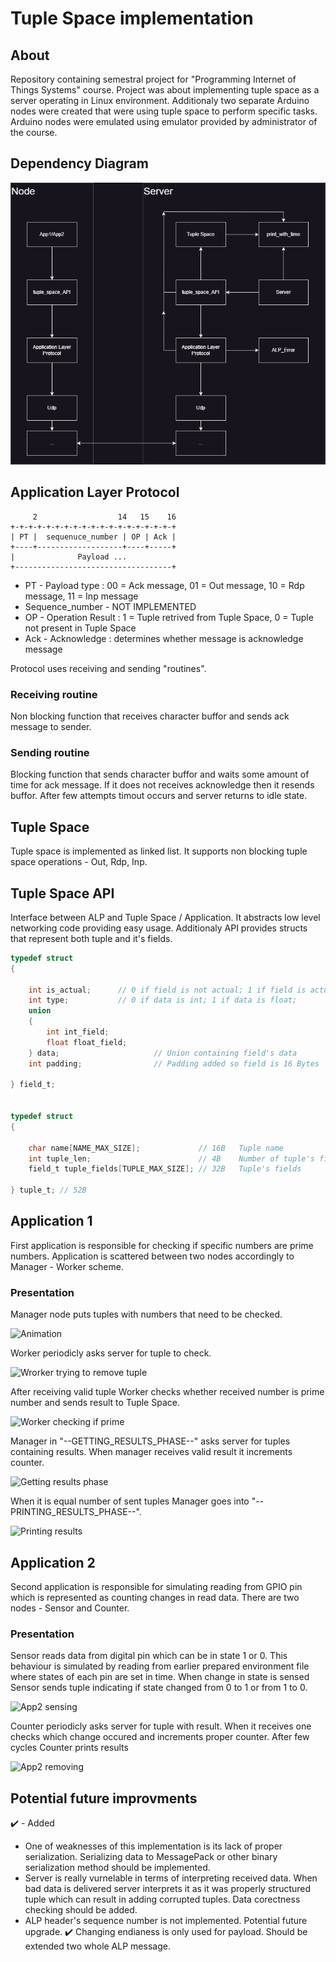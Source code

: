 # Tuple Space implementation

## About
Repository containing semestral project for "Programming Internet of Things Systems" course.
Project was about implementing tuple space as a server operating in Linux environment. Additionaly two separate Arduino nodes were created that were using tuple space to perform specific tasks. Arduino nodes were emulated using emulator provided by administrator of the course.

## Dependency Diagram 

![Dependency_Diagram](Tuple_Space_implementation.png)


## Application Layer Protocol
         2                  14   15    16
    +-+-+-+-+-+-+-+-+-+-+-+-+-+-+-+-+-+-+
    | PT |  sequenuce_number | OP | Ack |
    +----+-------------------+----+-----+
    |              Payload ...              
    +-----------------------------------+
    

- PT - Payload type : 00 = Ack message, 01 = Out message, 10 = Rdp message, 11 = Inp message
- Sequence_number - NOT IMPLEMENTED
- OP - Operation Result : 1 = Tuple retrived from Tuple Space, 0 = Tuple not present in Tuple Space 
- Ack - Acknowledge : determines whether message is acknowledge message

Protocol uses receiving and sending "routines". 
### Receiving routine
Non blocking function that receives character buffor and sends ack message to sender.

### Sending routine
Blocking function that sends character buffor and waits some amount of time for ack message. If it does not receives acknowledge then it resends buffor. After few attempts timout occurs and server returns to idle state.


## Tuple Space
Tuple space is implemented as linked list. It supports non blocking tuple space operations - Out, Rdp, Inp.

## Tuple Space API
Interface between ALP and Tuple Space / Application. It abstracts low level networking code providing easy usage.
Additionaly API provides structs that represent both tuple and it's fields.
```c
typedef struct
{

    int is_actual;      // 0 if field is not actual; 1 if field is actual
    int type;           // 0 if data is int; 1 if data is float;
    union
    {
        int int_field;
        float float_field;
    } data;                     // Union containing field's data
    int padding;                // Padding added so field is 16 Bytes

} field_t;  


typedef struct
{

    char name[NAME_MAX_SIZE];             // 16B   Tuple name
    int tuple_len;                        // 4B    Number of tuple's fields
    field_t tuple_fields[TUPLE_MAX_SIZE]; // 32B   Tuple's fields

} tuple_t; // 52B      
```
 
## Application 1
First application is responsible for checking if specific numbers are prime numbers. Application is scattered between two nodes accordingly to Manager - Worker scheme. 

### Presentation
Manager node puts tuples with numbers that need to be checked.

![Animation](https://github.com/Sulik5/psir-project/assets/47953589/f29bc9d5-329d-4b9b-8715-51904bb2e91e)


Worker periodicly asks server for tuple to check.


![Wrorker trying to remove tuple](https://github.com/Sulik5/psir-project/assets/47953589/362537c1-d824-47aa-b7dd-453e1141245e)


After receiving valid tuple Worker checks whether received number is prime number and sends result to Tuple Space.

![Worker checking if prime](https://github.com/Sulik5/psir-project/assets/47953589/11efb094-0223-4fc2-813d-39215687779e)

Manager in "--GETTING_RESULTS_PHASE--" asks server for tuples containing results. When manager receives valid result it increments counter. 

![Getting results phase](https://github.com/Sulik5/psir-project/assets/47953589/8f371010-9724-4962-8e75-c9b91b8a88dd)

When it is equal number of sent tuples Manager goes into "--PRINTING_RESULTS_PHASE--".

![Printing results](https://github.com/Sulik5/psir-project/assets/47953589/35cfda06-b60c-4d22-a701-19d6100c32ad)


## Application 2
Second application is responsible for simulating reading from GPIO pin which is represented as counting changes in read data. There are two nodes - Sensor and Counter.

### Presentation
Sensor reads data from digital pin which can be in state 1 or 0. This behaviour is simulated by reading from earlier prepared environment file where states of each pin are set in time. When change in state is sensed Sensor sends tuple indicating if state changed from 0 to 1 or from 1 to 0.

![App2 sensing](https://github.com/Sulik5/psir-project/assets/47953589/5e7c170d-530f-44d2-8424-297fa087a25f)


Counter periodicly asks server for tuple with result. When it receives one checks which change occured and increments proper counter.
After few cycles Counter prints results

![App2 removing](https://github.com/Sulik5/psir-project/assets/47953589/79ec59a3-14cf-4d25-93e2-0bb137844910)




## Potential future improvments
✔️ - Added
* One of weaknesses of this implementation is its lack of proper serialization. Serializing data to MessagePack or other binary serialization method should be implemented.
* Server is really vurnelable in terms of interpreting received data. When bad data is delivered server interprets it as it was properly structured tuple which can result in adding corrupted tuples. Data corectness checking should be added.
* ALP header's sequence number is not implemented. Potential future upgrade.
✔️ Changing endianess is only used for payload. Should be extended two whole ALP message.
